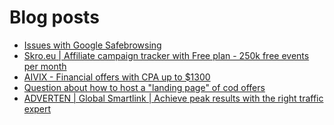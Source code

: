 # Blog posts
<!-- BLOG-POST-LIST:START -->
- [Issues with Google Safebrowsing](https://afflift.com/f/threads/issues-with-google-safebrowsing.10136/)
- [Skro.eu | Affiliate campaign tracker with Free plan - 250k free events per month](https://afflift.com/f/threads/skro-eu-affiliate-campaign-tracker-with-free-plan-250k-free-events-per-month.7260/)
- [AIVIX - Financial offers with CPA up to $1300](https://afflift.com/f/threads/aivix-financial-offers-with-cpa-up-to-1300.8167/)
- [Question about how to host a &quot;landing page&quot; of cod offers](https://afflift.com/f/threads/question-about-how-to-host-a-landing-page-of-cod-offers.10139/)
- [ADVERTEN | Global Smartlink | Achieve peak results with the right traffic expert](https://afflift.com/f/threads/adverten-global-smartlink-achieve-peak-results-with-the-right-traffic-expert.7526/)
<!-- BLOG-POST-LIST:END -->

